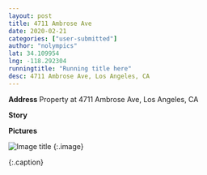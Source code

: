 ```yaml
---
layout: post
title: 4711 Ambrose Ave
date: 2020-02-21
categories: ["user-submitted"]
author: "nolympics"
lat: 34.109954
lng: -118.292304
runningtitle: "Running title here"
desc: 4711 Ambrose Ave, Los Angeles, CA
---
```

**Address**
Property at 4711 Ambrose Ave, Los Angeles, CA

**Story**


**Pictures**

![Image title]()
    {:.image}

   {:.caption}
